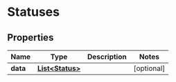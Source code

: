

# Statuses

## Properties

Name | Type | Description | Notes
------------ | ------------- | ------------- | -------------
**data** | [**List&lt;Status&gt;**](Status.md) |  |  [optional]



